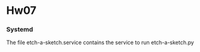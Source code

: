 # Hw07 #

### Systemd ###

The file etch-a-sketch.service contains the service to run etch-a-sketch.py
